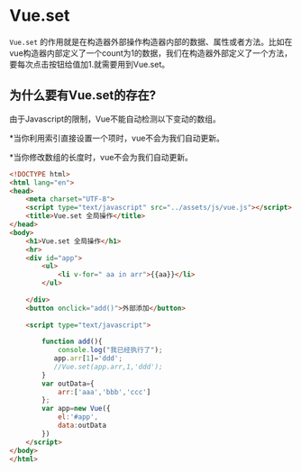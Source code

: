 # Vue.set

`Vue.set` 的作用就是在构造器外部操作构造器内部的数据、属性或者方法。比如在vue构造器内部定义了一个count为1的数据，我们在构造器外部定义了一个方法，要每次点击按钮给值加1.就需要用到Vue.set。

## 为什么要有Vue.set的存在?

由于Javascript的限制，Vue不能自动检测以下变动的数组。

*当你利用索引直接设置一个项时，vue不会为我们自动更新。

*当你修改数组的长度时，vue不会为我们自动更新。

```html
<!DOCTYPE html>
<html lang="en">
<head>
    <meta charset="UTF-8">
    <script type="text/javascript" src="../assets/js/vue.js"></script>
    <title>Vue.set 全局操作</title>
</head>
<body>
    <h1>Vue.set 全局操作</h1>
    <hr>
    <div id="app">
        <ul>
            <li v-for=" aa in arr">{{aa}}</li>
        </ul>
       
    </div>
    <button onclick="add()">外部添加</button>
 
    <script type="text/javascript">
     
        function add(){
            console.log("我已经执行了");
           app.arr[1]='ddd';
           //Vue.set(app.arr,1,'ddd');
        }
        var outData={
            arr:['aaa','bbb','ccc']
        };
        var app=new Vue({
            el:'#app',
            data:outData
        })
    </script>
</body>
</html>
```

